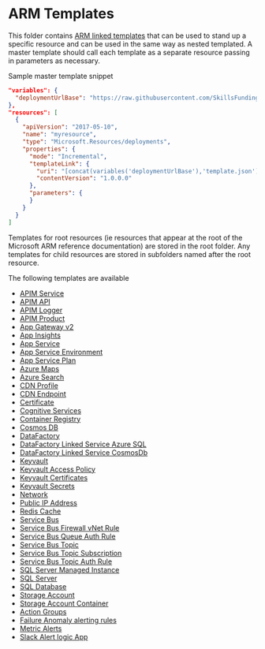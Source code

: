 # ARM Templates

This folder contains [ARM linked templates](https://docs.microsoft.com/en-us/azure/azure-resource-manager/resource-group-linked-templates)
that can be used to stand up a specific resource and can be used in the same way as nested templated.
A master template should call each template as a separate resource passing in parameters as necessary.

Sample master template snippet

```json
"variables": {
  "deploymentUrlBase": "https://raw.githubusercontent.com/SkillsFundingAgency/prg-devops/master/ArmTemplates/"
},
"resources": [
  {
    "apiVersion": "2017-05-10",
    "name": "myresource",
    "type": "Microsoft.Resources/deployments",
    "properties": {
      "mode": "Incremental",
      "templateLink": {
        "uri": "[concat(variables('deploymentUrlBase'),'template.json')]",
        "contentVersion": "1.0.0.0"
      },
      "parameters": {
      }
    }
  }
]
```

Templates for root resources (ie resources that appear at the root of the Microsoft ARM reference documentation) are stored in the root folder.  Any templates for child resources are stored in subfolders named after the root resource.

The following templates are available

* [APIM Service](apim-service.md)
* [APIM API](APIM/apim-api.md)
* [APIM Logger](APIM/apim-logger.md)
* [APIM Product](APIM/apim-product.md)
* [App Gateway v2](app-gateway-v2.md)
* [App Insights](application-insights.json)
* [App Service](app-service.md)
* [App Service Environment](app-service-environment.md)
* [App Service Plan](app-service-plan.md)
* [Azure Maps](azure-maps.md)
* [Azure Search](azure-search.md)
* [CDN Profile](cdn-profile.md)
* [CDN Endpoint](CDN/cdn-endpoint.md)
* [Certificate](certificate.md)
* [Cognitive Services](cognitive-services.md)
* [Container Registry](container-registry.md)
* [Cosmos DB](cosmos-db.md)
* [DataFactory](datafactory.md)
* [DataFactory Linked Service Azure SQL](DataFactory/datafactory-linkedservice-azuresql.md)
* [DataFactory Linked Service CosmosDb](DataFactory/datafactory-linkedservice-cosmosdb.md)
* [Keyvault](keyvault.md)
* [Keyvault Access Policy](KeyVault/keyvault-access-policy.md)
* [Keyvault Certificates](KeyVault/keyvault-certificates.md)
* [Keyvault Secrets](KeyVault/keyvault-secrets.md)
* [Network](network.md)
* [Public IP Address](public-ip.md)
* [Redis Cache](redis.md)
* [Service Bus](ServiceBus/service-bus.md)
* [Service Bus Firewall vNet Rule](ServiceBus/servicebus-firewall-vnetrule.md)
* [Service Bus Queue Auth Rule](ServiceBus/servicebus-queue-authrule.md)
* [Service Bus Topic](ServiceBus/servicebus-topic.md)
* [Service Bus Topic Subscription](ServiceBus/servicebus-topic-subscription.md)
* [Service Bus Topic Auth Rule](ServiceBus/servicebus-topic-authrule.md)
* [SQL Server Managed Instance](sql-managed-instance.md)
* [SQL Server](sql-server.md)
* [SQL Database](SqlServer/sql-database.md)
* [Storage Account](storage-account.md)
* [Storage Account Container](Storage/storage-account-arm-container.md)
* [Action Groups](Application-Insights/action-groups.md)
* [Failure Anomaly alerting rules](Application-Insights/failure-anomaly-rule.md)
* [Metric Alerts](Application-Insights/metric-alerts.md)
* [Slack Alert logic App](Application-Insights/slack-alerts-logic-app.md)
